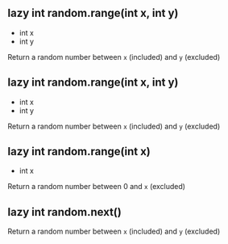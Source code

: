## lazy int random.range(int x, int y)
- int x
- int y

Return a random number between `x` (included) and `y` (excluded)

## lazy int random.range(int x, int y)
- int x
- int y

Return a random number between `x` (included) and `y` (excluded)

## lazy int random.range(int x)
- int x

Return a random number between 0 and `x` (excluded)

## lazy int random.next()
Return a random number between `x` (included) and `y` (excluded)


